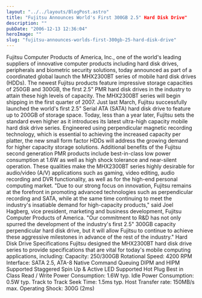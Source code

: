 ```yaml
---
layout: "../../layouts/BlogPost.astro"
title: "Fujitsu Announces World's First 300GB 2.5" Hard Disk Drive"
description: ""
pubDate: "2006-12-13 12:36:04"
heroImage: ""
slug: "fujitsu-announces-worlds-first-300gb-25-hard-disk-drive"
---
```


Fujitsu Computer Products of America, Inc., one of the world's leading suppliers of innovative computer products including hard disk drives, peripherals and biometric security solutions, today announced as part of a coordinated global launch the MHX2300BT series of mobile hard disk drives (HDDs). The newest Fujitsu products feature impressive storage capacities of 250GB and 300GB, the first 2.5" PMR hard disk drives in the industry to attain these high levels of capacity. The MHX2300BT series will begin shipping in the first quarter of 2007.   Just last March, Fujitsu successfully launched the world's first 2.5" Serial ATA (SATA) hard disk drive to feature up to 200GB of storage space. Today, less than a year later, Fujitsu sets the standard even higher as it introduces its latest ultra-high capacity mobile hard disk drive series. Engineered using perpendicular magnetic recording technology, which is essential to achieving the increased capacity per platter, the new small form factor HDDs will address the growing demand for higher capacity storage solutions.  Additional benefits of the Fujitsu second generation PMR products include best-in-class low power consumption at 1.6W as well as high shock tolerance and near-silent operation. These qualities make the MHX2300BT series highly desirable for audio/video (A/V) applications such as gaming, video editing, audio recording and DVR functionality, as well as for the high-end personal computing market.  "Due to our strong focus on innovation, Fujitsu remains at the forefront in promoting advanced technologies such as perpendicular recording and SATA, while at the same time continuing to meet the industry's insatiable demand for high-capacity products," said Joel Hagberg, vice president, marketing and business development, Fujitsu Computer Products of America. "Our commitment to R&amp;D has not only spurred the development of the industry's first 2.5" 300GB capacity perpendicular hard disk drive, but it will allow Fujitsu to continue to achieve these aggressive milestones in advance of the rest of the industry."  Hard Disk Drive Specifications Fujitsu designed the MHX2300BT hard disk drive series to provide specifications that are vital for today's mobile computing applications, including: Capacity: 250/300GB Rotational Speed: 4200 RPM Interface: SATA 2.5, ATA-8 Native Command Queuing DIPM and HIPM Supported Staggered Spin Up &amp; Active LED Supported Hot Plug Best in Class Read / Write Power Consumption: 1.6W typ. Idle Power Consumption: 0.5W typ. Track to Track Seek Time: 1.5ms typ. Host Transfer rate: 150MB/s max. Operating Shock: 300G (2ms)
